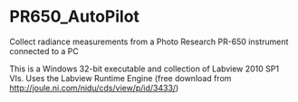 PR650_AutoPilot
===============

Collect radiance measurements from a Photo Research PR-650 instrument connected to a PC

This is a Windows 32-bit executable and collection of Labview 2010 SP1 VIs.
Uses the Labview Runtime Engine (free download from http://joule.ni.com/nidu/cds/view/p/id/3433/)
